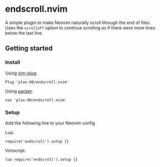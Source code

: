endscroll.nvim
==============
A simple plugin to make Neovim naturally scroll through the end of files. Uses the `scrolloff` option to continue scrolling as if there were more lines below the last line.

Getting started
---------------
### Install

Using [vim-plug](https://github.com/junegunn/vim-plug):
```
Plug 'plax-00/endscroll.nvim'
```
Using [packer](https://github.com/wbthomason/packer.nvim):
```
use 'plax-00/endscroll.nvim'
```

### Setup
Add the following line to your Neovim config

Lua:
```
require('endscroll').setup {}
```
Vimscript:
```
lua require('endscroll').setup {}
```
